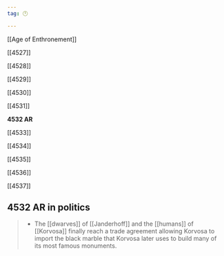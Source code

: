 ```yaml
---
tag: 🕛

---
```

[[Age of Enthronement]]


[[4527]]

[[4528]]

[[4529]]

[[4530]]

[[4531]]

**4532 AR**

[[4533]]

[[4534]]

[[4535]]

[[4536]]

[[4537]]



## 4532 AR in politics

>  - The [[dwarves]] of [[Janderhoff]] and the [[humans]] of [[Korvosa]] finally reach a trade agreement allowing Korvosa to import the black marble that Korvosa later uses to build many of its most famous monuments.






